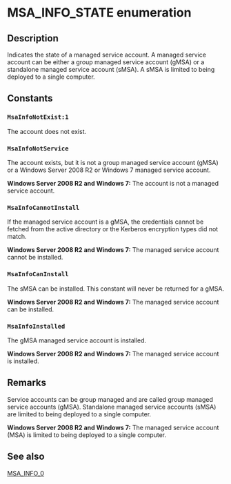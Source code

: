 # MSA_INFO_STATE enumeration

## Description

Indicates the state of a managed service account. A managed service account can be either a group managed service account (gMSA) or a standalone managed service account (sMSA). A sMSA is limited to being deployed to a single computer.

## Constants

### `MsaInfoNotExist:1`

The account does not exist.

### `MsaInfoNotService`

The account exists, but it is not a group managed service account (gMSA) or a Windows Server 2008 R2 or Windows 7 managed service account.

**Windows Server 2008 R2 and Windows 7:**  The account is not a managed service account.

### `MsaInfoCannotInstall`

If the managed service account is a gMSA, the credentials cannot be fetched from the active directory or the Kerberos encryption types did not match.

**Windows Server 2008 R2 and Windows 7:**  The managed service account cannot be installed.

### `MsaInfoCanInstall`

The sMSA can be installed. This constant will never be returned for a gMSA.

**Windows Server 2008 R2 and Windows 7:**  The managed service account can be installed.

### `MsaInfoInstalled`

The gMSA managed service account is installed.

**Windows Server 2008 R2 and Windows 7:**  The managed service account is installed.

## Remarks

Service accounts can be group managed and are called group managed service accounts (gMSA). Standalone managed service accounts (sMSA) are limited to being deployed to a single computer.

**Windows Server 2008 R2 and Windows 7:**  The managed service account (MSA) is limited to being deployed to a single computer.

## See also

[MSA_INFO_0](https://learn.microsoft.com/windows/desktop/api/lmaccess/ns-lmaccess-msa_info_0)
